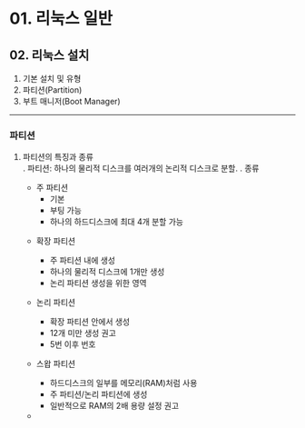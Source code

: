 # 01. 리눅스 일반

## 02. 리눅스 설치
1. 기본 설치 및 유형
2. 파티션(Partition)
3. 부트 매니저(Boot Manager)

<hr/>

### 파티션
1. 파티션의 특징과 종류   
  . 파티션: 하나의 물리적 디스크를 여러개의 논리적 디스크로 분할.
  . 종류
    * 주 파티션
      - 기본
      - 부팅 가능
      - 하나의 하드디스크에 최대 4개 분할 가능

    - 확장 파티션
      - 주 파티션 내에 생성
      - 하나의 물리적 디스크에 1개만 생성
      - 논리 파티션 생성을 위한 영역
 
    - 논리 파티션
      - 확장 파티션 안에서 생성
      - 12개 미만 생성 권고
      - 5번 이후 번호

    - 스왑 파티션
      - 하드디스크의 일부를 메모리(RAM)처럼 사용
      - 주 파티션/논리 파티션에 생성
      - 일반적으로 RAM의 2배 용량 설정 권고 
 
    - 
